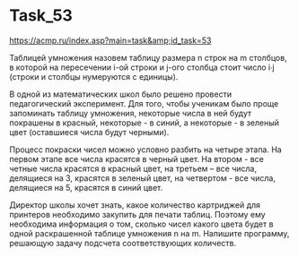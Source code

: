 # Task_53
https://acmp.ru/index.asp?main=task&amp;id_task=53

Таблицей умножения назовем таблицу размера n строк на m столбцов, в которой на пересечении i-ой строки и j-ого столбца стоит число i∙j (строки и столбцы нумеруются с единицы).

В одной из математических школ было решено провести педагогический эксперимент. Для того, чтобы ученикам было проще запоминать таблицу умножения, некоторые числа в ней будут покрашены в красный, некоторые - в синий, а некоторые - в зеленый цвет (оставшиеся числа будут черными).

Процесс покраски чисел можно условно разбить на четыре этапа. На первом этапе все числа красятся в черный цвет. На втором - все четные числа красятся в красный цвет, на третьем – все числа, делящиеся на 3, красятся в зеленый цвет, на четвертом - все числа, делящиеся на 5, красятся в синий цвет.

Директор школы хочет знать, какое количество картриджей для принтеров необходимо закупить для печати таблиц. Поэтому ему необходима информация о том, сколько чисел какого цвета будет в одной раскрашенной таблице умножения n на m. Напишите программу, решающую задачу подсчета соответствующих количеств.
